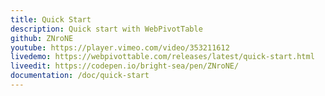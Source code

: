```yaml
---
title: Quick Start
description: Quick start with WebPivotTable
github: ZNroNE
youtube: https://player.vimeo.com/video/353211612 
livedemo: https://webpivottable.com/releases/latest/quick-start.html
liveedit: https://codepen.io/bright-sea/pen/ZNroNE/
documentation: /doc/quick-start
---
```

